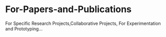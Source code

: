 # For-Papers-and-Publications
For Specific Research Projects,Collaborative Projects, For Experimentation and Prototyping…
